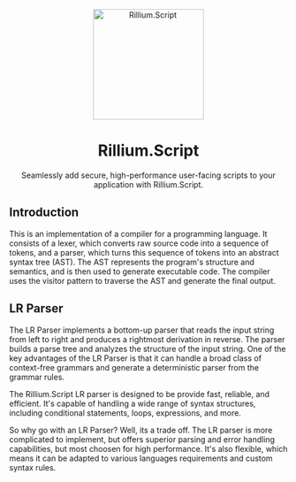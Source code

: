 <div align="center">
  <img src ="https://github.com/rilliumio/Rillium.Script/assets/126918909/8fdf5f75-5a53-43df-a996-85ad52e361bc" alt="Rillium.Script" height="200" style="vertical-align: middle;">
  <br>
  <span align="center"><h1>Rillium.Script</h1></span>
  <span>Seamlessly add secure, high-performance user-facing scripts to your application with Rillium.Script.</span>
</div>

## Introduction

This is an implementation of a compiler for a programming language. It consists of a lexer, which converts raw source code into a sequence of tokens, and a parser, which turns this sequence of tokens into an abstract syntax tree (AST). The AST represents the program's structure and semantics, and is then used to generate executable code. The compiler uses the visitor pattern to traverse the AST and generate the final output.

## LR Parser

The LR Parser implements a bottom-up parser that reads the input string from left to right and produces a rightmost derivation in reverse. The parser builds a parse tree and analyzes the structure of the input string. One of the key advantages of the LR Parser is that it can handle a broad class of context-free grammars and generate a deterministic parser from the grammar rules.

The Rillium.Script LR parser is designed to be provide fast, reliable, and efficient. It's capable of handling a wide range of syntax structures, including conditional statements, loops, expressions, and more.

So why go with an LR Parser? Well, its a trade off. The LR parser is more complicated to implement, but offers superior parsing and error handling capabilities, but most choosen for high performance. It's also flexible, which means it can be adapted to various languages requirements and custom syntax rules.
